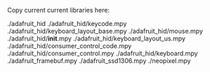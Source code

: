 Copy current current libraries here:

./adafruit_hid
./adafruit_hid/keycode.mpy
./adafruit_hid/keyboard_layout_base.mpy
./adafruit_hid/mouse.mpy
./adafruit_hid/__init__.mpy
./adafruit_hid/keyboard_layout_us.mpy
./adafruit_hid/consumer_control_code.mpy
./adafruit_hid/consumer_control.mpy
./adafruit_hid/keyboard.mpy
./adafruit_framebuf.mpy
./adafruit_ssd1306.mpy
./neopixel.mpy
